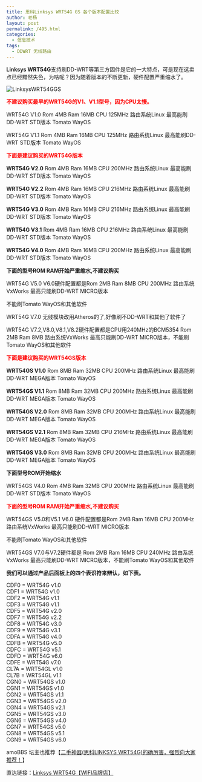 ```yaml
---
title: 思科Linksys WRT54G GS 各个版本配置比较
author: 老杨
layout: post
permalink: /495.html
categories:
  - 信息技术
tags:
  - DDWRT 无线路由
---
```

**Linksys WRT54G**支持刷DD-WRT等第三方固件是它的一大特点，可是现在这卖点已经黯然失色，为啥呢？因为随着版本的不断更新，硬件配置严重缩水了。

![LinksysWRT54GGS][1]

<span style="color: #ff0000;"><strong>不建议购买最早的WRT54G的V1、V1.1型号，因为CPU太慢。</strong></span>

WRT54G V1.0 Rom 4MB Ram 16MB CPU 125MHz 路由系统Linux 最高能刷DD-WRT STD版本 Tomato WayOS  


  
WRT54G V1.1 Rom 4MB Ram 16MB CPU 125MHz 路由系统Linux 最高能刷DD-WRT STD版本 Tomato WayOS

<span style="color: #ff0000;"><strong>下面是建议购买的WRT54G版本</strong></span>

**WRT54G V2.0** Rom 4MB Ram 16MB CPU 200MHz 路由系统Linux 最高能刷DD-WRT STD版本 Tomato WayOS

**WRT54G V2.2** Rom 4MB Ram 16MB CPU 216MHz 路由系统Linux 最高能刷DD-WRT STD版本 Tomato WayOS

**WRT54G V3.0** Rom 4MB Ram 16MB CPU 216MHz 路由系统Linux 最高能刷DD-WRT STD版本 Tomato WayOS

**WRT54G V3.1** Rom 4MB Ram 16MB CPU 216MHz 路由系统Linux 最高能刷DD-WRT STD版本 Tomato WayOS

**WRT54G V4.0** Rom 4MB Ram 16MB CPU 200MHz 路由系统Linux 最高能刷DD-WRT STD版本 Tomato WayOS

**下面的型号ROM RAM开始严重缩水,不建议购买**

WRT54G V5.0 V6.0硬件配置都是Rom 2MB Ram 8MB CPU 200MHz 路由系统VxWorks 最高只能刷DD-WRT MICRO版本

不能刷Tomato WayOS和其他软件

WRT54G V7.0 无线模块改用Atheros的了,好像刷不DD-WRT和其他了软件了

WRT54G V7.2,V8.0,V8.1,V8.2硬件配置都是CPU用240MHz的BCM5354 Rom 2MB Ram 8MB 路由系统VxWorks 最高只能刷DD-WRT MICRO版本，不能刷Tomato WayOS和其他软件

<span style="color: #ff0000;"><strong>下面是建议购买的WRT54GS版本</strong></span>

**WRT54GS V1.0** Rom 8MB Ram 32MB CPU 200MHz 路由系统Linux 最高能刷DD-WRT MEGA版本 Tomato WayOS

**WRT54GS V1.1** Rom 8MB Ram 32MB CPU 200MHz 路由系统Linux 最高能刷DD-WRT MEGA版本 Tomato WayOS

**WRT54GS V2.0** Rom 8MB Ram 32MB CPU 200MHz 路由系统Linux 最高能刷DD-WRT MEGA版本 Tomato WayOS

**WRT54GS V2.1** Rom 8MB Ram 32MB CPU 216MHz 路由系统Linux 最高能刷DD-WRT MEGA版本 Tomato WayOS

**WRT54GS V3.0** Rom 8MB Ram 32MB CPU 200MHz 路由系统Linux 最高能刷DD-WRT MEGA版本 Tomato WayOS

**下面型号ROM开始缩水**

WRT54GS V4.0 Rom 4MB Ram 32MB CPU 200MHz 路由系统Linux 最高能刷DD-WRT STD版本 Tomato WayOS

<span style="color: #ff0000;"><strong>下面的型号ROM RAM开始严重缩水,不建议购买</strong></span>

WRT54GS V5.0和V5.1 V6.0 硬件配置都是Rom 2MB Ram 16MB CPU 200MHz 路由系统VxWorks 最高只能刷DD-WRT MICRO版本

不能刷Tomato WayOS和其他软件

WRT54GS V7.0与V7.2硬件都是 Rom 2MB Ram 16MB CPU 240MHz 路由系统VxWorks 最高只能刷DD-WRT MICRO版本，不能刷Tomato WayOS和其他软件

**我们可以通过产品后面板上的四个表识符来辨认，如下表。**

CDF0 = WRT54G v1.0  
CDF1 = WRT54G v1.0  
CDF2 = WRT54G v1.1  
CDF3 = WRT54G v1.1  
CDF5 = WRT54G v2.0  
CDF7 = WRT54G v2.2  
CDF8 = WRT54G v3.0  
CDF9 = WRT54G v3.1  
CDFA = WRT54G v4.0  
CDFB = WRT54G v5.0  
CDFC = WRT54G v5.1  
CDFD = WRT54G v6.0  
CDFE = WRT54G v7.0  
CL7A = WRT54GL v1.0  
CL7B = WRT54GL v1.1  
CGN0 = WRT54GS v1.0  
CGN1 = WRT54GS v1.0  
CGN2 = WRT54GS v1.1  
CGN3 = WRT54GS v2.0  
CGN4 = WRT54GS v2.1  
CGN5 = WRT54GS v3.0  
CGN6 = WRT54GS v4.0  
CGN7 = WRT54GS v5.0  
CGN8 = WRT54GS v5.1  
CGN9 = WRT54GS v6.0

amoBBS 坛主也推荐【<a href="http://www.amobbs.com/thread-5583234-1-1.html" target="_blank">二手神器(思科LINKSYS WRT54G)的确厉害，强烈向大家推荐！</a>】

直达链接：<a href="http://redirect.simba.taobao.com/rd?w=unionnojs&#038;f=http%3A%2F%2Fai.taobao.com%2Fauction%2Fedetail.htm%3Fe%3Dsy7rmxkl7U%252FghojqVNxKsZv5%252B%252BQNMOA5BgmpWTsP1haLltG5xFicOdXrTUTgh9sMDPIwxrc30rhyHrcqZgjbAQpITTGusyVOa50iub9LHQIAg59RaU0mYOIZWR1bMnHu%26unid%3D31443918%26ptype%3D100010%26from%3Dbasic&#038;k=5ccfdb950740ca16&#038;c=un&#038;b=alimm_0&#038;p=mm_31443918_6934470_23438697" target="_blank">Linksys WRT54G【WIFI品牌店】</a>

 [1]: http://cyhour.com/wp-content/uploads/2013/03/LinksysWRT54GGS.jpg